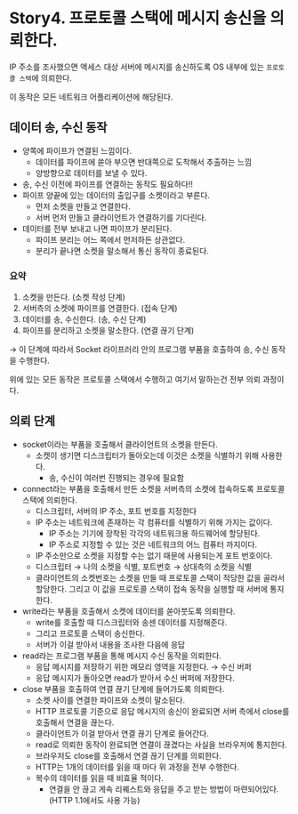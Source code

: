 # Story4. 프로토콜 스택에 메시지 송신을 의뢰한다.

IP 주소를 조사했으면 액세스 대상 서버에 메시지를 송신하도록 OS 내부에 있는 `프로토콜 스택`에 의뢰한다.

이 동작은 모든 네트워크 어플리케이션에 해당된다.

## 데이터 송, 수신 동작

- 양쪽에 파이프가 연결된 느낌이다.
    - 데이터를 파이프에 쏟아 부으면 반대쪽으로 도착해서 추출하는 느낌
    - 양방향으로 데이터를 보낼 수 있다.
- 송, 수신 이전에 파이프를 연결하는 동작도 필요하다!!
- 파이프 양끝에 있는 데이터의 출입구를 소켓이라고 부른다.
    - 먼저 소켓을 만들고 연결한다.
    - 서버 먼저 만들고 클라이언트가 연결하기를 기다린다.
- 데이터를 전부 보내고 나면 파이프가 분리된다.
    - 파이프 분리는 어느 쪽에서 먼저하든 상관없다.
    - 분리가 끝나면 소켓을 말소해서 통신 동작이 종료된다.

### 요약

1. 소켓을 만든다. (소켓 작성 단계)
2. 서버측의 소켓에 파이프를 연결한다. (접속 단계)
3. 데이터를 송, 수신한다. (송, 수신 단계)
4. 파이프를 분리하고 소켓을 말소한다. (연결 끊기 단계)

→ 이 단계에 따라서 Socket 라이프러리 안의 프로그램 부품을 호출하여 송, 수신 동작을 수행한다.

위에 있는 모든 동작은 프로토콜 스택에서 수행하고 여기서 말하는건 전부 의뢰 과정이다.

## 의뢰 단계

- socket이라는 부품을 호출해서 클라이언트의 소켓을 만든다.
    - 소켓이 생기면 디스크립터가 돌아오는데 이것은 소켓을 식별하기 위해 사용한다.
        - 송, 수신이 여러번 진행되는 경우에 필요함
- connect라는 부품을 호출해서 만든 소켓을 서버측의 소켓에 접속하도록 프로토콜 스택에 의뢰한다.
    - 디스크립터, 서버의 IP 주소, 포트 번호를 지정한다
    - IP 주소는 네트워크에 존재하는 각 컴퓨터를 식별하기 위해 가지는 값이다.
        - IP 주소는 기기에 장착된 각각의 네트워크용 하드웨어에 할당된다.
        - IP 주소로 지정할 수 있는 것은 네트워크의 어느 컴퓨터 까지이다.
    - IP 주소만으로 소켓을 지정할 수는 없기 때문에 사용되는게 포트 번호이다.
    - 디스크립터 → 나의 소켓을 식별, 포트번호 → 상대측의 소켓을 식별
    - 클라이언트의 소켓번호는 소켓을 만들 때 프로토콜 스택이 적당한 값을 골라서 할당한다. 그리고 이 값을 프로토콜 스택이 접속 동작을 실행할 때 서버에 통지한다.
- write라는 부품을 호출해서 소켓에 데이터를 쏟아붓도록 의뢰한다.
    - write를 호출할 때 디스크립터와 송센 데이터를 지정해준다.
    - 그리고 프로토콜 스택이 송신한다.
    - 서버가 이걸 받아서 내용을 조사한 다음에 응답
- read라는 프로그램 부품을 통해 메시지 수신 동작을 의뢰한다.
    - 응답 메시지를 저장하기 위한 메모리 영역을 지정한다. → 수신 버퍼
    - 응답 메시지가 돌아오면 read가 받아서 수신 버퍼에 저장한다.
- close 부품을 호출하여 연결 끊기 단계에 들어가도록 의뢰한다.
    - 소켓 사이를 연결한 파이프와 소켓이 말소된다.
    - HTTP 프로토콜 기준으로 응답 메시지의 송신이 완료되면 서버 측에서 close를 호출해서 연결을 끊는다.
    - 클라이언트가 이걸 받아서 연결 끊기 단계로 들어간다.
    - read로 의뢰한 동작이 완료되면 연결이 끊겼다는 사실을 브라우저에 통지한다.
    - 브라우저도 close를 호출해서 연결 끊기 단계를 의뢰한다.
    - HTTP는 1개의 데이터를 읽을 때 마다 위 과정을 전부 수행한다.
    - 복수의 데이터를 읽을 때 비효율 적이다.
        - 연결을 안 끊고 게속 리퀘스트와 응답을 주고 받는 방법이 마련되어있다. (HTTP 1.1에서도 사용 가능)
